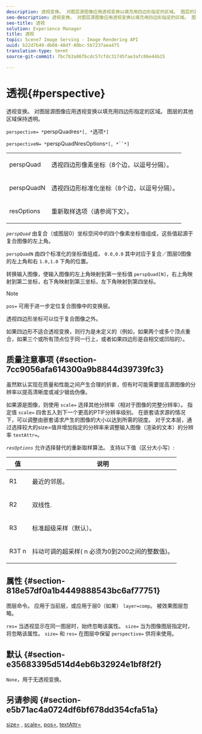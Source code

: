 ```yaml
---
description: 透视变换。 对图层源图像应用透视变换以填充用四边形指定的区域。 图层的其他区域保持透明。
seo-description: 透视变换。 对图层源图像应用透视变换以填充用四边形指定的区域。 图层的其他区域保持透明。
seo-title: 透视
solution: Experience Manager
title: 透视
topic: Scene7 Image Serving - Image Rendering API
uuid: b22d7b49-db08-48df-80bc-5b7237aea475
translation-type: tm+mt
source-git-commit: 7bc7b3a86fbcdc57cfdc31745fae3afc06e44b15

---
```



# 透视{#perspective}

透视变换。 对图层源图像应用透视变换以填充用四边形指定的区域。 图层的其他区域保持透明。

`perspective= *`perspQuadres`*[, *`选项`*]`

`perspectiveN= *`perspQuadNresOptions`*[, *``*]`

<table id="simpletable_4BD38BBF53964F7D97B9E58914C97B3F"> 
 <tr class="strow"> 
  <td class="stentry"> <p><span class="varname"> perspQuad</span> </p></td> 
  <td class="stentry"> <p>透视四边形像素坐标（8个边，以逗号分隔）。 </p></td> 
 </tr> 
 <tr class="strow"> 
  <td class="stentry"> <p><span class="varname"> perspQuadN</span> </p></td> 
  <td class="stentry"> <p>透视四边形标准化坐标（8个边，以逗号分隔）。 </p></td> 
 </tr> 
 <tr class="strow"> 
  <td class="stentry"> <p><span class="varname"> resOptions</span> </p></td> 
  <td class="stentry"> <p>重新取样选项（请参阅下文）。 </p></td> 
 </tr> 
</table>

*`perspQuad`* 由复合（或图层0）坐标空间中的四个像素坐标值组成，这些值起源于复合图像的左上角。

`perspQuadN` 由四个标准化的坐标值组成， `0.0,0.0` 其中对应于复合／图层0图像的左上角和右 `1.0,1.0` 下角的位置。

转换输入图像，使输入图像的左上角映射到第一坐标值 `perspQuad[N]`，右上角映射到第二坐标，右下角映射到第三坐标，左下角映射到第四坐标。

>[!NOTE]
>
>`pos=` 可用于进一步定位复合图像中的变换层。

透视四边形坐标可以位于复合图像之外。

如果四边形不适合透视变换，则行为是未定义的（例如，如果两个或多个顶点重合，如果三个或所有顶点位于同一行上，或者如果四边形是自相交或凹陷的）。

## 质量注意事项 {#section-7cc9056afa614300a9b8844d39739fc3}

虽然默认实现在质量和性能之间产生合理的折衷，但有时可能需要提高源图像的分辨率以提高清晰度或减少锯齿伪像。

如果源是图像，则使用 `scale=` 选择其他分辨率（相对于图像的完整分辨率）。 指定值 `scale=` 四舍五入到下一个更高的PTIF分辨率级别。 在嵌套请求源的情况下，可以调整由嵌套请求产生的图像的大小以达到所需的锐度。 对于文本层，通过选择较大的size=值并增加指定的分辨率来调整输入图像（渲染的文本）的分辨率 `textAttr=`。

*`resOptions`* 允许选择替代的重新取样算法。 支持以下值（区分大小写）:

<table id="table_0F20007986324E228096888ED37219C0"> 
 <thead> 
  <tr> 
   <th class="entry"> <b> 值</b> </th> 
   <th class="entry"> <b> 说明</b> </th> 
  </tr> 
 </thead>
 <tbody> 
  <tr> 
   <td> <p> <span class="codeph"> R1</span> </p> </td> 
   <td> <p> 最近的邻居。 </p> </td> 
  </tr> 
  <tr> 
   <td> <p> <span class="codeph"> R2</span> </p> </td> 
   <td> <p> 双线性. </p> </td> 
  </tr> 
  <tr> 
   <td> <p> <span class="codeph"> R3</span> </p> </td> 
   <td> <p> 标准超级采样（默认）。 </p> </td> 
  </tr> 
  <tr> 
   <td> <p> <span class="codeph">R3T<span class="varname"> n</span></span> </p> </td> 
   <td> <p> 抖动可调的超采样(<span class="varname"> n</span> 必须为0到200之间的整数值)。 </p> </td> 
  </tr> 
 </tbody> 
</table>

## 属性 {#section-818e57df0a1b4449888543bc6af77751}

图层命令。 应用于当前层，或应用于层0（如果） `layer=comp`。 被效果图层忽略。

`res=` 当透视显示在同一图层时，始终忽略该属性。 `size=` 当为图像图层指定时，将忽略该属性。 `size=` 和 `res=` 在图层中保留 `perspective=` 供将来使用。

## 默认 {#section-e35683395d514d4eb6b32924e1bf8f2f}

`None`，用于无透视变换。

## 另请参阅 {#section-e5b71ac4a0724df6bf678dd354cfa51a}

[size=](../../../../../is-api/http-ref/image-serving-api-ref/c-http-protocol-reference/c-data-types/r-size.md#reference-04d383f32c7b4003bed9978cb854747b) , [scale=](../../../../../is-api/http-ref/image-serving-api-ref/c-http-protocol-reference/c-command-reference/r-is-http-scale.md#reference-098c30cea1764f189e6f7c7e400cc065), [pos=](../../../../../is-api/http-ref/image-serving-api-ref/c-http-protocol-reference/c-command-reference/r-pos.md#reference-65de948f4b404f1182b22119ca332143), [textAttr=](../../../../../is-api/http-ref/image-serving-api-ref/c-http-protocol-reference/c-command-reference/r-textattr.md#reference-ff00484fa3244286abeff34911f7ec0d)
